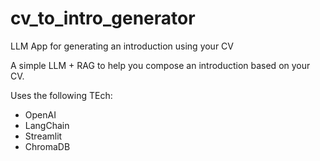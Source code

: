 # cv_to_intro_generator
 LLM App for generating an introduction using your CV

A simple LLM + RAG to help you compose an introduction based on your CV.

Uses the following TEch:
- OpenAI
- LangChain
- Streamlit
- ChromaDB